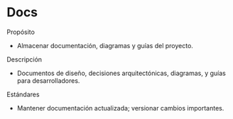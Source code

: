# Docs

Propósito

- Almacenar documentación, diagramas y guías del proyecto.

Descripción

- Documentos de diseño, decisiones arquitectónicas, diagramas, y guías para desarrolladores.

Estándares

- Mantener documentación actualizada; versionar cambios importantes.
